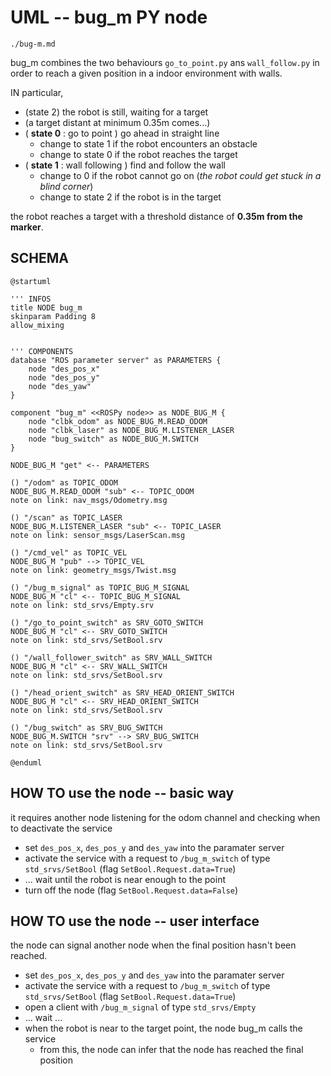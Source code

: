 
# UML -- bug_m PY node

```{toctree} 
./bug-m.md
```

bug_m combines the two behaviours `go_to_point.py` ans `wall_follow.py` in order to reach a given position in a indoor environment with walls. 

IN particular,

- (state 2) the robot is still, waiting for a target
- (a target distant at minimum 0.35m comes...)
- ( **state 0** : go to point ) go ahead in straight line 
	- change to state 1 if the robot encounters an obstacle
	- change to state 0 if the robot reaches the target 
- ( **state 1** : wall following ) find and follow the wall 
	- change to 0 if the robot cannot go on (*the robot could get stuck in a blind corner*)
	- change to state 2 if the robot is in the target

the robot reaches a target with a threshold distance of **0.35m from the marker**. 

## SCHEMA

```{uml} 
@startuml

''' INFOS
title NODE bug_m
skinparam Padding 8
allow_mixing


''' COMPONENTS
database "ROS parameter server" as PARAMETERS {
	node "des_pos_x"
	node "des_pos_y"
	node "des_yaw"
}

component "bug_m" <<ROSPy node>> as NODE_BUG_M {
	node "clbk_odom" as NODE_BUG_M.READ_ODOM
	node "clbk_laser" as NODE_BUG_M.LISTENER_LASER
	node "bug_switch" as NODE_BUG_M.SWITCH
}

NODE_BUG_M "get" <-- PARAMETERS

() "/odom" as TOPIC_ODOM
NODE_BUG_M.READ_ODOM "sub" <-- TOPIC_ODOM
note on link: nav_msgs/Odometry.msg

() "/scan" as TOPIC_LASER
NODE_BUG_M.LISTENER_LASER "sub" <-- TOPIC_LASER
note on link: sensor_msgs/LaserScan.msg

() "/cmd_vel" as TOPIC_VEL
NODE_BUG_M "pub" --> TOPIC_VEL
note on link: geometry_msgs/Twist.msg

() "/bug_m_signal" as TOPIC_BUG_M_SIGNAL
NODE_BUG_M "cl" <-- TOPIC_BUG_M_SIGNAL
note on link: std_srvs/Empty.srv

() "/go_to_point_switch" as SRV_GOTO_SWITCH
NODE_BUG_M "cl" <-- SRV_GOTO_SWITCH
note on link: std_srvs/SetBool.srv

() "/wall_follower_switch" as SRV_WALL_SWITCH
NODE_BUG_M "cl" <-- SRV_WALL_SWITCH
note on link: std_srvs/SetBool.srv

() "/head_orient_switch" as SRV_HEAD_ORIENT_SWITCH
NODE_BUG_M "cl" <-- SRV_HEAD_ORIENT_SWITCH
note on link: std_srvs/SetBool.srv

() "/bug_switch" as SRV_BUG_SWITCH
NODE_BUG_M.SWITCH "srv" --> SRV_BUG_SWITCH
note on link: std_srvs/SetBool.srv

@enduml
```

## HOW TO use the node -- basic way

it requires another node listening for the odom channel and checking when to deactivate the service

- set `des_pos_x`, `des_pos_y` and `des_yaw` into the paramater server
- activate the service with a request to `/bug_m_switch` of type `std_srvs/SetBool` (flag `SetBool.Request.data=True`)
- ... wait until the robot is near enough to the point
- turn off the node (flag `SetBool.Request.data=False`)

## HOW TO use the node -- user interface

the node can signal another node when the final position hasn't been reached. 

- set `des_pos_x`, `des_pos_y` and `des_yaw` into the paramater server
- activate the service with a request to `/bug_m_switch` of type `std_srvs/SetBool` (flag `SetBool.Request.data=True`)
- open a client with `/bug_m_signal` of type `std_srvs/Empty`
- ... wait ...
- when the robot is near to the target point, the node bug_m calls the service
	- from this, the node can infer that the node has reached the final position
